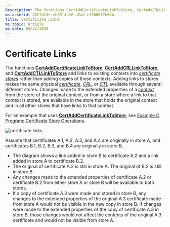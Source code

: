 ```yaml
---
Description: The functions CertAddCertificateLinkToStore, CertAddCRLLinkToStore, and CertAddCTLLinkToStore add links to existing contexts into certificate stores rather than adding copies of those contexts.
ms.assetid: 482fb11e-eb59-4de2-a2ad-c1960617e64b
title: Certificate Links
ms.topic: article
ms.date: 05/31/2018
---
```


# Certificate Links

The functions [**CertAddCertificateLinkToStore**](/windows/desktop/api/Wincrypt/nf-wincrypt-certaddcertificatelinktostore), [**CertAddCRLLinkToStore**](/windows/desktop/api/Wincrypt/nf-wincrypt-certaddcrllinktostore), and [**CertAddCTLLinkToStore**](/windows/desktop/api/Wincrypt/nf-wincrypt-certaddctllinktostore) add links to existing contexts into [*certificate stores*](../secgloss/c-gly.md) rather than adding copies of those contexts. Adding links to stores makes the same physical [*certificate*](../secgloss/c-gly.md), [*CRL*](../secgloss/c-gly.md), or [*CTL*](../secgloss/c-gly.md) available through several different stores. Changes made to the extended properties of a [*context*](../secgloss/c-gly.md) from the store of the original context, or from a store where a link to that context is stored, are available in the store that holds the original context and in all other stores that have links to that context.

For an example that uses [**CertAddCertificateLinkToStore**](/windows/desktop/api/Wincrypt/nf-wincrypt-certaddcertificatelinktostore), see [Example C Program: Certificate Store Operations](example-c-program-certificate-store-operations.md).

![certificate links](images/mancert1.png)

Assume that certificates A.1, A.2, A.3, and A.4 are originally in store A, and certificates B.1, B.2, B.3, and B.4 are originally in store B.

-   The diagram shows a link added in store B to certificate A.2 and a link added in store A to certificate B.2.
-   The original of certificate A.2 is still in store A. The original of B.2 is still in store B.
-   Any changes made to the extended properties of certificate A.2 or certificate B.2 from either store A or store B will be available to both stores.
-   If a copy of certificate A.3 were made and stored in store B, any changes to the extended properties of the original A.3 certificate made from store A would not be visible in the new copy in store B. If changes were made to the extended properties of the copy of certificate A.3 in store B, those changes would not affect the contents of the original A.3 certificate and would not be visible from store A.

 

 